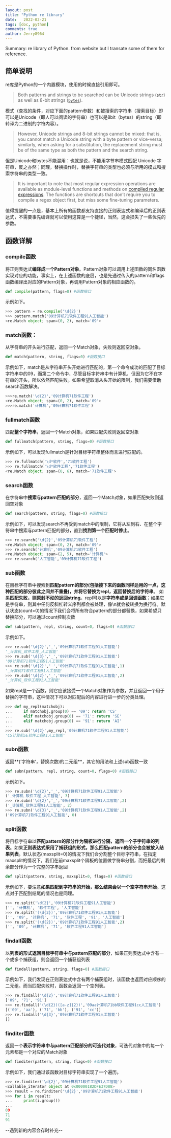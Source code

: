 ```yaml
---
layout: post
title: "Python re library"
date:   2022-02-21
tags: [doc, python]
comments: true
author: Jerry8964
---
```








Summary: re library of Python. from website but I transate some of them for reference.

## 简单说明

re库是Python的一个内置模块，使用的时候直接引用即可。

> Both patterns and strings to be searched can be Unicode strings ([`str`](https://docs.python.org/3/library/stdtypes.html#str)) as well as 8-bit strings ([`bytes`](https://docs.python.org/3/library/stdtypes.html#bytes)).

模式（查找的条件，对应下面的pattern参数）和被搜索的字符串（搜索目标）即可以是Unicode（即人可以阅读的字符串）也可以是8bit（bytes）的string（即转译为二进制的字符内容）。

> However, Unicode strings and 8-bit strings cannot be mixed: that is, you cannot match a Unicode string with a byte pattern or vice-versa; similarly, when asking for a substitution, the replacement string must be of the same type as both the pattern and the search string.

但是Unicode和bytes不能混用：也就是说，不能用字节串模式匹配 Unicode 字符串，反之亦然；同理，替换操作时，替换字符串的类型也必须与所用的模式和搜索字符串的类型一致。



> It is important to note that most regular expression operations are available as module-level functions and methods on [compiled regular expressions](https://docs.python.org/3/library/re.html#re-objects). The functions are shortcuts that don’t require you to compile a regex object first, but miss some fine-tuning parameters.

值得提醒的一点是，基本上所有的函数都支持直接的正则表达式和编译后的正则表达式，不需要事先编译就可以使用这算是一个捷径，当然，这会损失了一些优先的参数。



## 函数详解

### compile函数

将正则表达式**编译成一个Pattern对象**。Pattern对象可以调用上述函数的同名函数实现对应的功能，事实上，在上述函数的底层，也是先通过传入的pattern和flags函数编译出对应的Pattern对象，再调用Pattern对象的相应函数的。

```python
def compile(pattern, flags=0) #函数接口
```

示例如下。

```python
>>> pattern = re.compile('\d{2}')
>>> pattern.match('09计算机71软件工程91人工智能')
<re.Match object; span=(0, 2), match='09'>
```

### match函数：

从字符串的开头进行匹配，返回一个Match对象，失败则返回空对象。

```python
def match(pattern, string, flags=0) #函数接口
```

示例如下，match是从字符串开头开始进行匹配的，第一个命令成功的匹配了目标字符串中的09，而第二个命令中，尽管目标字符串中有计算机，但因为它不在字符串的开头，所以依然匹配失败。如果希望取消从头开始的限制，我们需要借助search函数解决。

```python
>>>re.match('\d{2}','09计算机71软件工程')
<re.Match object; span=(0, 2), match='09'>
>>>re.match('计算机','09计算机71软件工程')
```

### fullmatch函数

匹配**整个字符串**，返回一个Match对象，如果匹配失败则返回空对象

```python
def fullmatch(pattern, string, flags=0) #函数接口
```

示例如下，可以发现fullmatch是针对目标字符串整体而言进行匹配的。

```python
>>> re.fullmatch('\d*软件','71软件工程')
>>> re.fullmatch('\d*软件工程','71软件工程')
<re.Match object; span=(0, 6), match='71软件工程'>
```

### search函数

在字符串中**搜索与pattern匹配的部分**，返回一个Match对象，如果匹配失败则返回空对象

```python
def search(pattern, string, flags=0) #函数接口
```

示例如下，可以发现search不再受到match中的限制，它将从左到右、在整个字符串中搜索与pattern匹配的部分，直到**找到第一个匹配时停止**。

```python
>>> re.search('\d{2}','09计算机71软件工程')
<re.Match object; span=(0, 2), match='09'>
>>> re.search('计算机','09计算机71软件工程')
<re.Match object; span=(2, 5), match='计算机'>
>>> re.search('人工智能','09计算机71软件工程')
```

### sub函数

在目标字符串中搜索到**匹配pattern的部分(包括接下来的函数同样适用的一点，这种匹配的部分彼此之间并不重叠)，并将它替换为repl，返回替换后的字符串**。 如果**匹配失败，则原封不动的返回string**。repl可以是**字符串或是回调函数**；如果它是字符串，则其中任何反斜杠转义序列都会被处理，像\n就会被转换为换行符。默认状态(count=0)的情况下我们会将所有符合pattern的部分都替换，如果希望只替换部分，可以通过count控制次数

```python
def sub(pattern, repl, string, count=0, flags=0) #函数接口
```

示例如下。

```python
>>> re.sub('\d{2}','_','09计算机71软件工程91人工智能')
'_计算机_软件工程_人工智能'
>>> re.sub('\d{3}','_','09计算机71软件工程91人工智能')
'09计算机71软件工程91人工智能'
>>> re.sub('\d{2}','_','09计算机71软件工程91人工智能',1)
'_计算机71软件工程91人工智能'
>>> re.sub('\d{2}','_','09计算机71软件工程91人工智能',2)
'_计算机_软件工程91人工智能'
```

如果repl是一个函数，则它应该接受一个Match对象作为参数，并且返回一个用于替换的字符串，这种情况下可以对匹配后的内容进行进一步的分类处理。

```python
>>> def my_repl(matchobj):
...     if matchobj.group(0) == '09': return 'CS'
...     elif matchobj.group(0) == '71': return 'SE'
...     elif matchobj.group(0) == '91': return 'AI'
...
>>> re.sub('\d{2}',my_repl,'09计算机71软件工程91人工智能')
'CS计算机SE软件工程AI人工智能'
```

### subn函数

返回**(’字符串‘，替换次数)的二元组**，其它的用法和上述sub函数一致

```python
def subn(pattern, repl, string, count=0, flags=0) #函数接口
```

示例如下。

```python
>>> re.subn('\d{2}','_','09计算机71软件工程91人工智能')
('_计算机_软件工程_人工智能', 3)
>>> re.subn('\d{2}','_','09计算机71软件工程91人工智能',2)
('_计算机_软件工程91人工智能', 2)
>>> re.subn('\d{3}','_','09计算机71软件工程91人工智能',2)
('09计算机71软件工程91人工智能', 0)
```

### split函数

将目标字符串以**匹配pattern的部分作为隔板进行分隔，返回一个子字符串的列表**。如果**正则表达式采用了捕获组的形式，那么匹配pattern的部分也会被放入结果列表**。默认状态(maxsplit=0)的情况下我们会分割整个目标字符串，在指定maxsplit的情况下，我们在前maxsplit个隔板的位置做字符串分割，而把最后的剩余部分作为一个完整的字串返回

```python
def split(pattern, string, maxsplit=0, flags=0) #函数接口
```

示例如下，要注意**如果匹配到字符串的开始，那么结果会以一个空字符串开始**。这点对于匹配到结尾的情况也是同理。

```python
>>> re.split('\d{2}','09计算机71软件工程91人工智能')
['', '计算机', '软件工程', '人工智能']
>>> re.split('(\d{2})','09计算机71软件工程91人工智能')
['', '09', '计算机', '71', '软件工程', '91', '人工智能']
>>> re.split('(\d{2})','09计算机71软件工程91人工智能',2)
['', '09', '计算机', '71', '软件工程91人工智能']
```

### findall函数

以**列表的形式返回目标字符串中与pattern匹配的部分**，如果正则表达式中含有一个或多个捕获组，则会返回一个捕获组列表

```python
def findall(pattern, string, flags=0) #函数接口
```

示例如下，我们发现在正则表达式中含有两个捕获组时，该函数也返回对应顺序的二元组。而当匹配失败时，函数会返回一个空列表。

```python
>>> re.findall('\d{2}','09计算机71软件工程91人工智能')
['09', '71', '91']
>>> re.findall('(\d{2})([a-z]{2})','09aa计算机71bb软件工程91cc人工智能')
[('09', 'aa'), ('71', 'bb'), ('91', 'cc')]
>>> re.findall('\d{3}','09计算机71软件工程91人工智能')
[]
```

### finditer函数

返回一个**表示字符串中与pattern匹配部分的可迭代对象**，可迭代对象中的每一个元素都是一个对应的Match对象

```python
def finditer(pattern, string, flags=0) #函数接口
```

示例如下，我们通过该函数对目标字符串实现了一个遍历。

```python
>>> re.finditer('\d{2}','09计算机71软件工程91人工智能')
<callable_iterator object at 0x00000182DFE37D88>
>>> result = re.finditer('\d{2}','09计算机71软件工程91人工智能')
>>> for i in result:
...     print(i.group())
...
09
71
91
```





--遇到新的内容会存时补充--